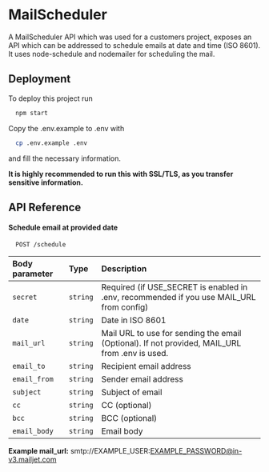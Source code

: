 # MailScheduler

A MailScheduler API which was used for a customers project, exposes an API which can be addressed to schedule emails at date and time (ISO 8601).
It uses node-schedule and nodemailer for scheduling the mail.

## Deployment

To deploy this project run

```bash
  npm start
```

Copy the .env.example to .env with

```bash
  cp .env.example .env
```

and fill the necessary information.

**It is highly recommended to run this with SSL/TLS, as you transfer sensitive information.**

## API Reference

#### Schedule email at provided date

```http
  POST /schedule
```


| Body parameter | Type     | Description                                                                                    |
|:---------------| :------- |:-----------------------------------------------------------------------------------------------|
| `secret`       | `string` | Required (if USE_SECRET is enabled in .env, recommended if you use MAIL_URL from config)       |
| `date`         | `string` | Date in ISO 8601                                                                               |
| `mail_url`     | `string` | Mail URL to use for sending the email (Optional). If not provided, MAIL_URL from .env is used. |
| `email_to`     | `string` | Recipient email address                                                                        |
| `email_from`   | `string` | Sender email address                                                                           |
| `subject`      | `string` | Subject of email                                                                               |
| `cc`           | `string` | CC (optional)                                                                                  |
| `bcc`          | `string` | BCC (optional)                                                                                 |
| `email_body`   | `string` | Email body                                                                                     |

**Example mail_url:** smtp://EXAMPLE_USER:EXAMPLE_PASSWORD@in-v3.mailjet.com